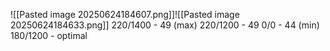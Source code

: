 
![[Pasted image 20250624184607.png]]![[Pasted image 20250624184633.png]]
220/1400 - 49 (max)
220/1200 - 49
0/0 - 44 (min)
180/1200 - optimal